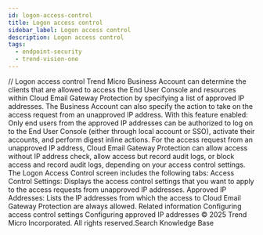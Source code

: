 ```yaml
---
id: logon-access-control
title: Logon access control
sidebar_label: Logon access control
description: Logon access control
tags:
  - endpoint-security
  - trend-vision-one
---
```


/*<![CDATA[*/ $('#title').html($('meta[name=map-description]').attr('content')); /*]]>*/ Logon access control Trend Micro Business Account can determine the clients that are allowed to access the End User Console and resources within Cloud Email Gateway Protection by specifying a list of approved IP addresses. The Business Account can also specify the action to take on the access request from an unapproved IP address. With this feature enabled: Only end users from the approved IP addresses can be authorized to log on to the End User Console (either through local account or SSO), activate their accounts, and perform digest inline actions. For the access request from an unapproved IP address, Cloud Email Gateway Protection can allow access without IP address check, allow access but record audit logs, or block access and record audit logs, depending on your access control settings. The Logon Access Control screen includes the following tabs: Access Control Settings: Displays the access control settings that you want to apply to the access requests from unapproved IP addresses. Approved IP Addresses: Lists the IP addresses from which the access to Cloud Email Gateway Protection are always allowed. Related information Configuring access control settings Configuring approved IP addresses © 2025 Trend Micro Incorporated. All rights reserved.Search Knowledge Base